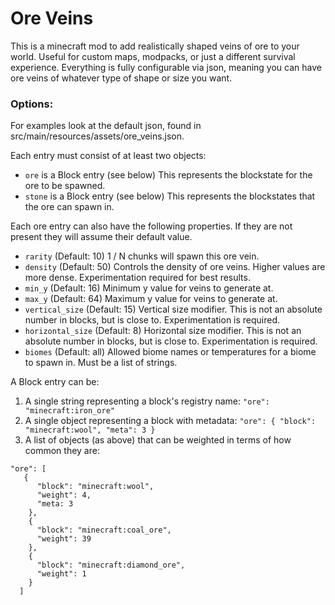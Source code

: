 # Ore Veins

This is a minecraft mod to add realistically shaped veins of ore to your world. Useful for custom maps, modpacks, or just a different survival experience. Everything is fully configurable via json, meaning you can have ore veins of whatever type of shape or size you want.

### Options:

For examples look at the default json, found in src/main/resources/assets/ore_veins.json.

Each entry must consist of at least two objects:

* `ore` is a Block entry (see below) This represents the blockstate for the ore to be spawned.
* `stone` is a Block entry (see below) This represents the blockstates that the ore can spawn in.

Each ore entry can also have the following properties. If they are not present they will assume their default value.

* `rarity` (Default: 10) 1 / N chunks will spawn this ore vein.
* `density` (Default: 50) Controls the density of ore veins. Higher values are more dense. Experimentation required for best results.
* `min_y` (Default: 16) Minimum y value for veins to generate at.
* `max_y` (Default: 64) Maximum y value for veins to generate at.
* `vertical_size` (Default: 15) Vertical size modifier. This is not an absolute number in blocks, but is close to. Experimentation is required.
* `horizontal_size` (Default: 8) Horizontal size modifier. This is not an absolute number in blocks, but is close to. Experimentation is required.
* `biomes` (Default: all) Allowed biome names or temperatures for a biome to spawn in. Must be a list of strings.

A Block entry can be:

1. A single string representing a block's registry name: `"ore": "minecraft:iron_ore"`
2. A single object representing a block with metadata: `"ore": { "block": "minecraft:wool", "meta": 3 }`
3. A list of objects (as above) that can be weighted in terms of how common they are:
```
"ore": [
   {
      "block": "minecraft:wool",
      "weight": 4,
      "meta: 3
    },
    {
      "block": "minecraft:coal_ore",
      "weight": 39
    },
    {
      "block": "minecraft:diamond_ore",
      "weight": 1
    }
  ]
```
